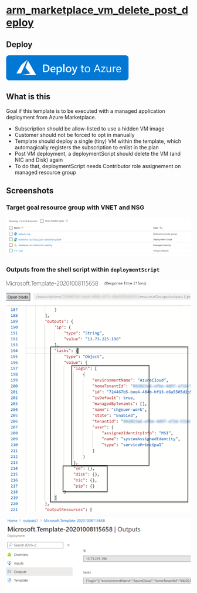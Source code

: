 
# [arm_marketplace_vm_delete_post_deploy](https://github.com/chgeuer/arm_marketplace_vm_delete_post_deploy#Deploy)

## Deploy

[![Deploy To Azure](https://raw.githubusercontent.com/Azure/azure-quickstart-templates/master/1-CONTRIBUTION-GUIDE/images/deploytoazure.svg?sanitize=true)](https://portal.azure.com/#create/Microsoft.Template/uri/https%3A%2F%2Fraw.githubusercontent.com%2Fchgeuer%2Farm_marketplace_vm_delete_post_deploy%2Fmain%2FspinVmAndDeleteAgain%2FmainTemplate.json) 

## What is this

Goal if this template is to be executed with a managed application deployment from Azure Marketplace.

- Subscription should be allow-listed to use a hidden VM image
- Customer should not be forced to opt in manually
- Template should deploy a single (tiny) VM within the template, which automagically registers the subscription to enlist in the plan
- Post VM deployment, a deploymentScript should delete the VM (and NIC and Disk) again
- To do that, deploymentScript needs Contributor role assignement on managed resource group

## Screenshots

### Target goal resource group with VNET and NSG

![](spinVmAndDeleteAgain/docs/20201008125212.png)

### Outputs from the shell script within `deploymentScript`

![](spinVmAndDeleteAgain/docs/20201008124847.png)

![](spinVmAndDeleteAgain/docs/20201008125136.png)
